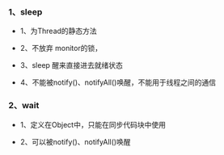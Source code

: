 ### 1、sleep

- 1、为Thread的静态方法

- 2、不放弃 monitor的锁，

- 3、sleep 醒来直接进去就绪状态

- 4、不能被notify()、notifyAll()唤醒，不能用于线程之间的通信

### 2、wait

- 1、定义在Object中，只能在同步代码块中使用

- 2、可以被notify()、notifyAll()唤醒